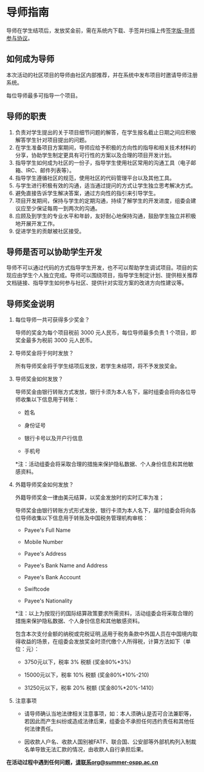 # 导师指南

导师在学生结项后，发放奖金前，需在系统内下载、手签并扫描上传[签字版-导师参与协议](./assets/MENTOR-PARTICIPANT-AGREEMENT.pdf)。



## 如何成为导师

本次活动的社区项目的导师由社区内部推荐，并在系统中发布项目时邀请导师注册系统。

每位导师最多可指导一个项目。



## 导师的职责

1. 负责对学生提出的关于项目细节问题的解答，在学生报名截止日期之间应积极解答学生针对项目提出的问题。
2. 在学生准备项目方案期间，导师应给予积极的方向性的指导和相关技术材料的分享，协助学生制定更具有可行性的方案以及合理的项目开发计划。
3. 指导学生如何成为社区的一份子，指导学生使用社区常用的沟通工具（电子邮箱、IRC、邮件列表等）。
4. 指导学生遵循社区的规范，使用社区的代码管理平台以及其他工具。
5. 与学生进行积极有效的沟通，适当通过提问的方式让学生独立思考解决方式。
6. 避免直接告诉学生解决答案，通过方向性的指引来引导学生。
7. 项目开发期间，保持与学生的定期沟通，持续了解学生的开发进度，组委会建议应至少保证每周一到两次的沟通。
8. 应顾及到学生的专业水平和年龄，友好耐心地保持沟通，鼓励学生独立并积极地开展开发工作。
9. 促进学生的贡献被社区接受。



## 导师是否可以协助学生开发

导师不可以通过代码的方式指导学生开发，也不可以帮助学生调试项目。项目的实现应由学生个人独立完成。导师可以围绕项目，指导学生制定计划、提供相关推荐文档链接、指导学生如何参与社区、提供针对实现方案的改进方向性建议等。



## 导师奖金说明

1. 每位导师一共可获得多少奖金？

   导师的奖金为每个项目税前 3000 元人民币，每位导师最多负责 1 个项目，即奖金最多为税前 3000 元人民币。

2. 导师奖金将于何时发放？

   所有导师奖金将于学生结项后发放，若学生未结项，将不予发放奖金。

3. 导师奖金如何发放？

   导师奖金由银行转账方式发放，银行卡须为本人名下，届时组委会将向各位导师收集以下信息用于转账：

   - 姓名

   - 身份证号

   - 银行卡号以及开户行信息

   - 手机号

   *注：活动组委会将采取合理的措施来保护隐私数据、个人身份信息和其他敏感资料。

4. 外籍导师奖金如何发放？

   外籍导师奖金一律由美元结算，以奖金发放时的实时汇率为准；

   导师奖金由银行转账方式形式发放，银行卡须为本人名下，届时组委会将向各位导师收集以下信息用于转账及中国税务管理机构审核：

    - Payee's Full Name

    - Mobile Number

    - Payee's Address

    - Payee's Bank Name and Address

    - Payee's Bank Account

    - Swiftcode

    - Payee's Nationality

     *注：以上为按现行的国际结算政策要求所需资料，活动组委会将采取合理的措施来保护隐私数据、个人身份信息和其他敏感资料。

     包含本次支付金额的纳税或完税证明,适用于税务条款中外国人员在中国境内取得收益的场景，在组委会发放奖金时须代缴个人所得税，计算方法如下（单位：元）：

    - 3750元以下，税率 3% 税额 (奖金80%*3%)

    - 15000元以下，税率 10% 税额 (奖金80%*10%-210)

    - 31250元以下，税率 20% 税额 (奖金80%*20%-1410）

5. 注意事项

   - 请导师确认当地法律相关注意事项，如：本人须确认是否可合法兼职等，若因此而产生纠纷或造成法律后果，组委会不承担任何违约责任和其他任何法律责任。

   - 因收款人户名、收款人国别被FATF、联合国、公安部等外部机构列入制裁名单导致无法汇款的情况，由收款人自行承担后果。

**在活动过程中遇到任何问题，请联系org@summer-ospp.ac.cn**


